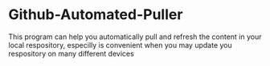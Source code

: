 # Github-Automated-Puller
This program can help you automatically pull and refresh the content in your local respository, especilly is convenient when you may update you respository on many different devices
